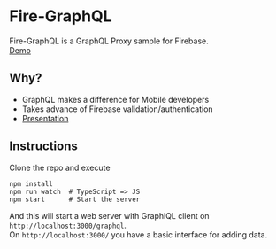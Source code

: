 # Fire-GraphQL  
Fire-GraphQL is a GraphQL Proxy sample for Firebase.  
[Demo](https://fire-graphql-proxy.herokuapp.com/)

## Why?  
- GraphQL makes a difference for Mobile developers  
- Takes advance of Firebase validation/authentication  
- [Presentation](https://1drv.ms/p/s!As2BU2CHt9ochO9VYlRZSKSHCUAp0A)  

## Instructions  
Clone the repo and execute  
```
npm install  
npm run watch  # TypeScript => JS  
npm start      # Start the server  
```  
And this will start a web server with GraphiQL client on `http://localhost:3000/graphql`.  
On `http://localhost:3000/` you have a basic interface for adding data.  
